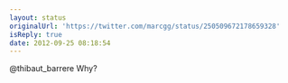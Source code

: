 ```yaml
---
layout: status
originalUrl: 'https://twitter.com/marcgg/status/250509672178659328'
isReply: true
date: 2012-09-25 08:18:54
---
```


@thibaut_barrere Why?

